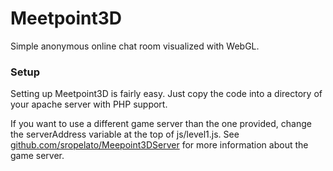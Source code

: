 # Meetpoint3D

Simple anonymous online chat room visualized with WebGL.

### Setup

Setting up Meetpoint3D is fairly easy. Just copy the code into a directory of your apache server with PHP support.

If you want to use a different game server than the one provided, change the serverAddress variable at the top of js/level1.js. See [github.com/sropelato/Meepoint3DServer](https://github.com/sropelato/Meepoint3DServer) for more information about the game server.

